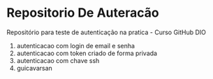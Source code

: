 # Repositorio De Auteracão
Repositório para teste de autenticação na pratica - Curso GitHub DIO
1. autenticacao com login de email e senha 
2. autenticacao com token criado de forma privada  
3. autenticacao com chave ssh
4. guicavarsan